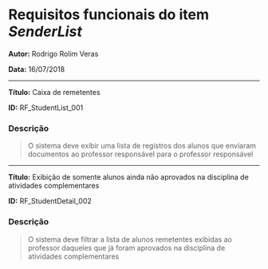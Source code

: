 Requisitos funcionais do item *SenderList*
=========================================

**Autor:**  Rodrigo Rolim Veras

**Data:**   16/07/2018

----

**Título:** Caixa de remetentes

**ID:**     RF_StudentList_001

### Descrição

> O sistema deve exibir uma lista de registros dos alunos que enviaram documentos ao professor responsável para o professor responsável

----

**Título:** Exibição de somente alunos ainda não aprovados na disciplina de atividades complementares

**ID:**     RF_StudentDetail_002

### Descrição

>  O sistema deve filtrar a lista de alunos remetentes exibidas ao professor daqueles que já foram aprovados na disciplina de atividades complementares

